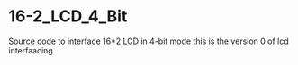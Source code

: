 # 16-2_LCD_4_Bit
Source code to interface 16*2 LCD in 4-bit mode
this is the version 0 of lcd interfaacing
